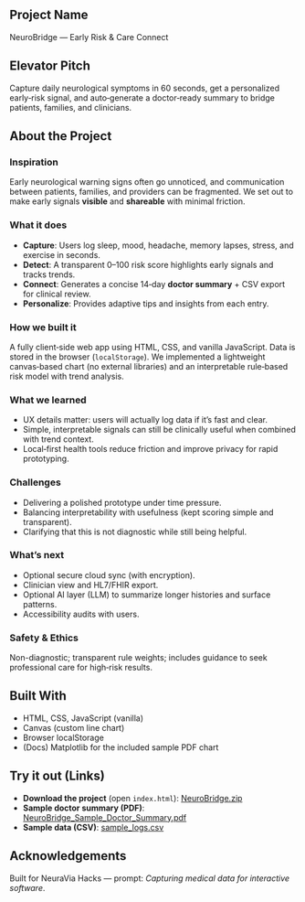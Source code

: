 ## Project Name
NeuroBridge — Early Risk & Care Connect

## Elevator Pitch
Capture daily neurological symptoms in 60 seconds, get a personalized early‑risk signal, and auto‑generate a doctor‑ready summary to bridge patients, families, and clinicians.

## About the Project
### Inspiration
Early neurological warning signs often go unnoticed, and communication between patients, families, and providers can be fragmented. We set out to make early signals **visible** and **shareable** with minimal friction.

### What it does
- **Capture**: Users log sleep, mood, headache, memory lapses, stress, and exercise in seconds.  
- **Detect**: A transparent 0–100 risk score highlights early signals and tracks trends.  
- **Connect**: Generates a concise 14‑day **doctor summary** + CSV export for clinical review.  
- **Personalize**: Provides adaptive tips and insights from each entry.

### How we built it
A fully client‑side web app using HTML, CSS, and vanilla JavaScript. Data is stored in the browser (`localStorage`). We implemented a lightweight canvas‑based chart (no external libraries) and an interpretable rule‑based risk model with trend analysis.

### What we learned
- UX details matter: users will actually log data if it’s fast and clear.  
- Simple, interpretable signals can still be clinically useful when combined with trend context.  
- Local‑first health tools reduce friction and improve privacy for rapid prototyping.

### Challenges
- Delivering a polished prototype under time pressure.  
- Balancing interpretability with usefulness (kept scoring simple and transparent).  
- Clarifying that this is not diagnostic while still being helpful.

### What’s next
- Optional secure cloud sync (with encryption).  
- Clinician view and HL7/FHIR export.  
- Optional AI layer (LLM) to summarize longer histories and surface patterns.  
- Accessibility audits with users.

### Safety & Ethics
Non-diagnostic; transparent rule weights; includes guidance to seek professional care for high‑risk results.

## Built With
- HTML, CSS, JavaScript (vanilla)
- Canvas (custom line chart)
- Browser localStorage
- (Docs) Matplotlib for the included sample PDF chart

## Try it out (Links)
- **Download the project** (open `index.html`): [NeuroBridge.zip](sandbox:/mnt/data/NeuroBridge.zip)
- **Sample doctor summary (PDF)**: [NeuroBridge_Sample_Doctor_Summary.pdf](sandbox:/mnt/data/NeuroBridge/summary/NeuroBridge_Sample_Doctor_Summary.pdf)
- **Sample data (CSV)**: [sample_logs.csv](sandbox:/mnt/data/NeuroBridge/data/sample_logs.csv)

## Acknowledgements
Built for NeuraVia Hacks — prompt: *Capturing medical data for interactive software*.
